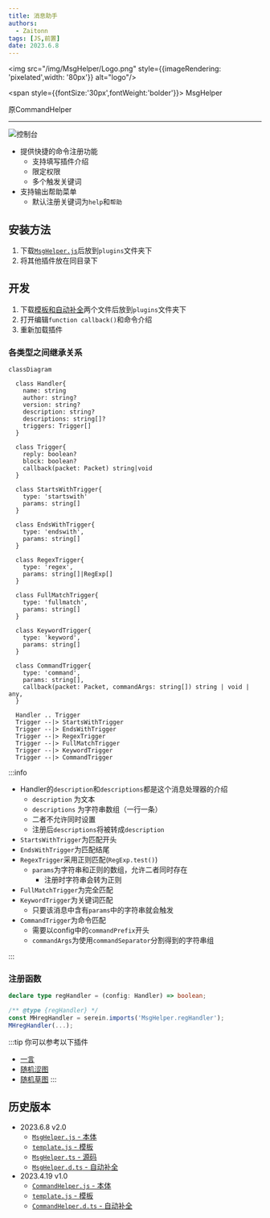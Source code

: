 ```yaml
---
title: 消息助手
authors: 
  - Zaitonn
tags: [JS,前置]
date: 2023.6.8
---
```


<p style={{
  textAlign: 'center',
  display:'flex',
  justifyContent: 'center',
  alignItems: 'center'}}>

<img
  src="/img/MsgHelper/Logo.png"
  style={{imageRendering: 'pixelated',width: '80px'}}
  alt="logo"/>

<span
  style={{fontSize:'30px',fontWeight:'bolder'}}>
MsgHelper

</span>
<span
  style={{fontSize:'15px',fontWeight:'bolder',margin:'10px',opacity:'0.3'}}>
原CommandHelper

</span>
</p>

---

![控制台](/img/MsgHelper/1.png)

- 提供快捷的命令注册功能
  - 支持填写插件介绍
  - 限定权限
  - 多个触发关键词
- 支持输出帮助菜单
  - 默认注册关键词为`help`和`帮助`

<!--truncate-->

## 安装方法

1. 下载[`MsgHelper.js`](#历史版本)后放到`plugins`文件夹下
2. 将其他插件放在同目录下

## 开发

1. 下载[模板和自动补全](#历史版本)两个文件后放到`plugins`文件夹下
2. 打开编辑`function callback()`和命令介绍
3. 重新加载插件

### 各类型之间继承关系

```mermaid
classDiagram

  class Handler{
    name: string
    author: string?
    version: string?
    description: string?
    descriptions: string[]?
    triggers: Trigger[]
  }

  class Trigger{
    reply: boolean?
    block: boolean?
    callback(packet: Packet) string|void
  }

  class StartsWithTrigger{
    type: 'startswith'
    params: string[]
  }

  class EndsWithTrigger{
    type: 'endswith',
    params: string[]
  }

  class RegexTrigger{
    type: 'regex',
    params: string[]|RegExp[]
  }

  class FullMatchTrigger{
    type: 'fullmatch',
    params: string[]
  }

  class KeywordTrigger{
    type: 'keyword',
    params: string[]
  }

  class CommandTrigger{
    type: 'command',
    params: string[],
    callback(packet: Packet, commandArgs: string[]) string | void | any,
  }

  Handler .. Trigger
  Trigger --|> StartsWithTrigger
  Trigger --|> EndsWithTrigger
  Trigger --|> RegexTrigger
  Trigger --|> FullMatchTrigger
  Trigger --|> KeywordTrigger
  Trigger --|> CommandTrigger
```

:::info

- Handler的`description`和`descriptions`都是这个消息处理器的介绍
  - `description` 为文本
  - `descriptions` 为字符串数组（一行一条）
  - 二者不允许同时设置
  - 注册后`descriptions`将被转成`description`
- `StartsWithTrigger`为匹配开头
- `EndsWithTrigger`为匹配结尾
- `RegexTrigger`采用正则匹配(`RegExp.test()`)
  - `params`为字符串和正则的数组，允许二者同时存在
    - 注册时字符串会转为正则
- `FullMatchTrigger`为完全匹配
- `KeywordTrigger`为关键词匹配
  - 只要该消息中含有`params`中的字符串就会触发
- `CommandTrigger`为命令匹配
  - 需要以config中的`commandPrefix`开头
  - `commandArgs`为使用`commandSeparator`分割得到的字符串组

:::

### 注册函数

```ts
declare type regHandler = (config: Handler) => boolean;

/** @type {regHandler} */
const MHregHandler = serein.imports('MsgHelper.regHandler');
MHregHandler(...);
```

:::tip
你可以参考以下插件

- [一言](OneWord)
- [随机涩图](setu)
- [随机草图](meme)
:::

## 历史版本

- 2023.6.8 v2.0
  - [`MsgHelper.js` - 本体](https://download.serein.cc/https://raw.githubusercontent.com/Zaitonn/Serein-Docs/105552bbd30f5615da8d3b748db8948e6386788c/JS/MsgHelper/MsgHelper.js?d)
  - [`template.js` - 模板](https://download.serein.cc/https://raw.githubusercontent.com/Zaitonn/Serein-Docs/105552bbd30f5615da8d3b748db8948e6386788c/JS/MsgHelper/template.js?d)
  - [`MsgHelper.ts` - 源码](https://download.serein.cc/https://raw.githubusercontent.com/Zaitonn/Serein-Docs/105552bbd30f5615da8d3b748db8948e6386788c/JS/MsgHelper/MsgHelper.ts?d)
  - [`MsgHelper.d.ts` - 自动补全](https://download.serein.cc/https://raw.githubusercontent.com/Zaitonn/Serein-Docs/105552bbd30f5615da8d3b748db8948e6386788c/JS/MsgHelper/MsgHelper.d.ts?d)
- 2023.4.19 v1.0
  - [`CommandHelper.js` - 本体](https://download.serein.cc/https://raw.githubusercontent.com/Zaitonn/Serein-Docs/5bf23e0c3666087a1faca1ada4064781b9d50c20/JS/CommandHelper/v1.0/CommandHelper.js?download)
  - [`template.js` - 模板](https://download.serein.cc/https://raw.githubusercontent.com/Zaitonn/Serein-Docs/5bf23e0c3666087a1faca1ada4064781b9d50c20/JS/CommandHelper/v1.0/template.js?download)
  - [`CommandHelper.d.ts` - 自动补全](https://download.serein.cc/https://raw.githubusercontent.com/Zaitonn/Serein-Docs/5bf23e0c3666087a1faca1ada4064781b9d50c20/JS/CommandHelper/v1.0/CommandHelper.d.ts?download)
